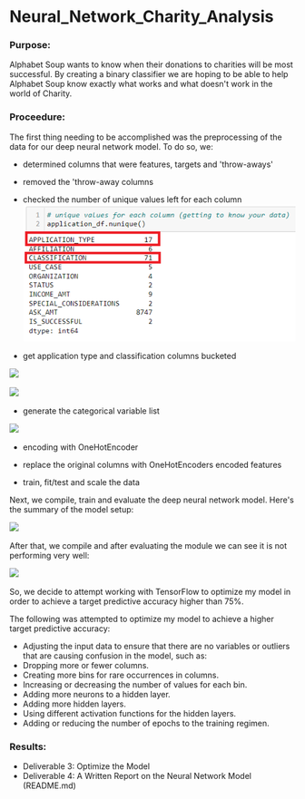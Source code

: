 # Neural_Network_Charity_Analysis

### Purpose: 
Alphabet Soup wants to know when their donations to charities will be most successful.  By creating a binary classifier we are hoping to be able to help Alphabet Soup know exactly what works and what doesn't work in the world of Charity.

### Proceedure: 
The first thing needing to be accomplished was the preprocessing of the data for our deep neural network model.
To do so, we: 
- determined columns that were features, targets and 'throw-aways'
- removed the 'throw-away columns
- checked the number of unique values left for each column 
![](images/unique_values_for_original_columns.png)
   
- get application type and classification columns bucketed

![](application_type_buckets.png)

![](classification_buckets.png)

- generate the categorical variable list

![](categorical_variable_list.png)
    
- encoding with OneHotEncoder

- replace the original columns with OneHotEncoders encoded features
    
- train, fit/test and scale the data
    
Next, we compile, train and evaluate the deep neural network model. Here's the summary of the model setup: 

![](Summary.png)

After that, we compile and after evaluating the module we can see it is not performing very well:

![](Evaluation_of_Nueral_Network.png)

So, we decide to attempt working with TensorFlow to optimize my model in order to achieve a target predictive accuracy higher than 75%. 

The following was attempted to optimize my model to achieve a higher target predictive accuracy:

- Adjusting the input data to ensure that there are no variables or outliers that are causing confusion in the model, such as:
- Dropping more or fewer columns.
- Creating more bins for rare occurrences in columns.
- Increasing or decreasing the number of values for each bin.
- Adding more neurons to a hidden layer.
- Adding more hidden layers.
- Using different activation functions for the hidden layers.
- Adding or reducing the number of epochs to the training regimen.
    


### Results: 

- Deliverable 3: Optimize the Model
- Deliverable 4: A Written Report on the Neural Network Model (README.md)
